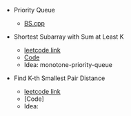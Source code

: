* Priority Queue
   * [BS.cpp](BS.cpp)

* Shortest Subarray with Sum at Least K
   * [leetcode link](https://leetcode.com/problems/shortest-subarray-with-sum-at-least-k/description/)
   * [Code](motonic_priority_queue.cpp)
   * Idea:
      monotone-priority-queue


* Find K-th Smallest Pair Distance
   * [leetcode link](https://leetcode.com/problems/find-k-th-smallest-pair-distance/description/)
   * [Code]
   * Idea:

